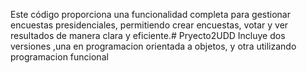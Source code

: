 Este código proporciona una funcionalidad completa para gestionar encuestas presidenciales, permitiendo crear encuestas, votar y ver resultados de manera clara y eficiente.# Pryecto2UDD
Incluye dos versiones ,una en programacion orientada a objetos, y otra utilizando programacion funcional

